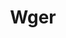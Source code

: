 ---
draft: false
title: Wger
content:
  id: wger
  name: Wger
  logo: /images/applications/others/wger/logo.png
  website: https://wger.de/en/software/features
  iframe_website: /website/applications/others/wger
  dashboardImage: /images/applications/others/wger/screenshot-1.png
  short_description: FLOSS fitness/workout, nutrition and weight tracker
  description: Wger Workout Manager is a free, open-source web application that helps you manage your personal workouts, weight, and diet plans and can also be used as a simple gym management utility. It offers a REST API as well, for easy integration with other projects and tools.
  features:
    - title: Craft your perfect workout routines
      description: "Design a weekly workout plan from more than 100 exercises, Set reps and sets, duration, or distance goals for each exercise, Get guided through your workouts step by step, and  Keep track of the workouts you've done, including how you felt you performed"
    - title: Plan your daily meals
      description: Fill your week with nutritious meals that help you perform better, Build meals from a database of more than 2 million foods, and Get automatically calculated nutritional values (energy, protein, carbs, ...) for both individual meals and your entire weekly plan
    - title: Keep track of your progress
      description: Track and annotate everything about your meals and workouts,  Add custom notes,  Record your weight, Keep a photo log to see your progress, and Use the calendar view to see past entries
    - title: Set up a private server
      description: "Don't want your data on an online service? Set up a Wger instance on your server for your gym and others."
  screenshots:
    - /images/applications/others/wger/screenshot-1.png
    - /images/applications/others/wger/screenshot-2.png
---